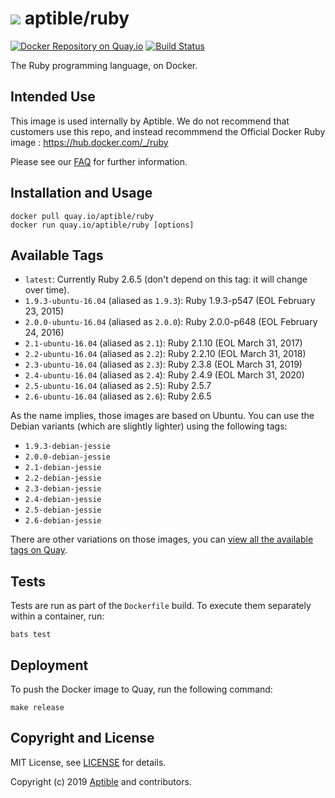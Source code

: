 # ![](https://gravatar.com/avatar/11d3bc4c3163e3d238d558d5c9d98efe?s=64) aptible/ruby

[![Docker Repository on Quay.io](https://quay.io/repository/aptible/ruby/status)](https://quay.io/repository/aptible/ruby)
[![Build Status](https://travis-ci.org/aptible/docker-ruby.svg?branch=master)](https://travis-ci.org/aptible/docker-ruby)

The Ruby programming language, on Docker.

## Intended Use

This image is used internally by Aptible. We do not recommend that customers
use this repo, and instead recommmend the Official Docker Ruby image :
https://hub.docker.com/_/ruby

Please see our [FAQ](https://www.aptible.com/documentation/enclave/tutorials/faq/aptible-base-images.html)
for further information.

## Installation and Usage

    docker pull quay.io/aptible/ruby
    docker run quay.io/aptible/ruby [options]

## Available Tags

* `latest`: Currently Ruby 2.6.5 (don't depend on this tag: it will change over time).
* `1.9.3-ubuntu-16.04` (aliased as `1.9.3`): Ruby 1.9.3-p547  (EOL February 23, 2015)
* `2.0.0-ubuntu-16.04` (aliased as `2.0.0`): Ruby 2.0.0-p648  (EOL February 24, 2016)
* `2.1-ubuntu-16.04`   (aliased as `2.1`):   Ruby 2.1.10  (EOL March 31, 2017)
* `2.2-ubuntu-16.04`   (aliased as `2.2`):   Ruby 2.2.10  (EOL March 31, 2018)
* `2.3-ubuntu-16.04`   (aliased as `2.3`):   Ruby 2.3.8  (EOL March 31, 2019)
* `2.4-ubuntu-16.04`   (aliased as `2.4`):   Ruby 2.4.9  (EOL March 31, 2020)
* `2.5-ubuntu-16.04`   (aliased as `2.5`):   Ruby 2.5.7
* `2.6-ubuntu-16.04`   (aliased as `2.6`):   Ruby 2.6.5

As the name implies, those images are based on Ubuntu. You can use the Debian
variants (which are slightly lighter) using the following tags:

* `1.9.3-debian-jessie`
* `2.0.0-debian-jessie`
* `2.1-debian-jessie`
* `2.2-debian-jessie`
* `2.3-debian-jessie`
* `2.4-debian-jessie`
* `2.5-debian-jessie`
* `2.6-debian-jessie`

There are other variations on those images, you can [view all the available
tags on Quay](https://quay.io/repository/aptible/ruby?tab=tags).

## Tests

Tests are run as part of the `Dockerfile` build. To execute them separately within a container, run:

    bats test

## Deployment

To push the Docker image to Quay, run the following command:

    make release

## Copyright and License

MIT License, see [LICENSE](LICENSE.md) for details.

Copyright (c) 2019 [Aptible](https://www.aptible.com) and contributors.
